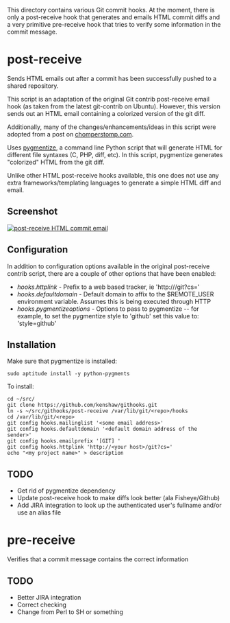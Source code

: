 This directory contains various Git commit hooks. At the moment, there is only
a post-receive hook that generates and emails HTML commit diffs and a very
primitive pre-receive hook that tries to verify some information in the commit
message.

# post-receive #
Sends HTML emails out after a commit has been successfully pushed to a shared
repository.

This script is an adaptation of the original Git contrib post-receive email
hook (as taken from the latest git-contrib on Ubuntu). However, this version
sends out an HTML email containing a colorized version of the git diff. 

Additionally, many of the changes/enhancements/ideas in this script were
adopted from a post on [chomperstomp.com](http://blog.chomperstomp.com/making-git-show-post-receive-e-mails-as-an-html-color-formatted-diff/).

Uses [pygmentize](http://pygments.org/docs/cmdline/), a command line Python
script that will generate HTML for different file syntaxes (C, PHP, diff, etc).
In this script, pygmentize generates "colorized" HTML from the git diff.

Unlike other HTML post-receive hooks available, this one does not use any extra
frameworks/templating languages to generate a simple HTML diff and email. 

## Screenshot ##

[![post-receive HTML commit email](https://github.com/kenshaw/githooks/raw/master/img/screenshot-th.png)](https://github.com/kenshaw/githooks/raw/master/img/screenshot.png)

## Configuration ##

In addition to configuration options available in the original post-receive
contrib script, there are a couple of other options that have been enabled:

 - *hooks.httplink* - Prefix to a web based tracker, ie 'http://<your host>/git?cs='
 - *hooks.defaultdomain* - Default domain to affix to the $REMOTE\_USER
   environment variable. Assumes this is being executed through HTTP
 - *hooks.pygmentizeoptions* - Options to pass to pygmentize -- for example, to
   set the pygmentize style to 'github' set this value to: 'style=github'

## Installation ##

Make sure that pygmentize is installed:

	sudo aptitude install -y python-pygments 

To install:

	cd ~/src/
	git clone https://github.com/kenshaw/githooks.git
	ln -s ~/src/githooks/post-receive /var/lib/git/<repo>/hooks
	cd /var/lib/git/<repo>
	git config hooks.mailinglist '<some email address>'
	git config hooks.defaultdomain '<default domain address of the sender>' 
	git config hooks.emailprefix '[GIT] '
    git config hooks.httplink 'http://<your host>/git?cs='
	echo "<my project name>" > description

## TODO ##
- Get rid of pygmentize dependency
- Update post-receive hook to make diffs look better (ala Fisheye/Github) 
- Add JIRA integration to look up the authenticated user's fullname and/or use
  an alias file

# pre-receive #

Verifies that a commit message contains the correct information

## TODO ##
- Better JIRA integration
- Correct checking
- Change from Perl to SH or something
